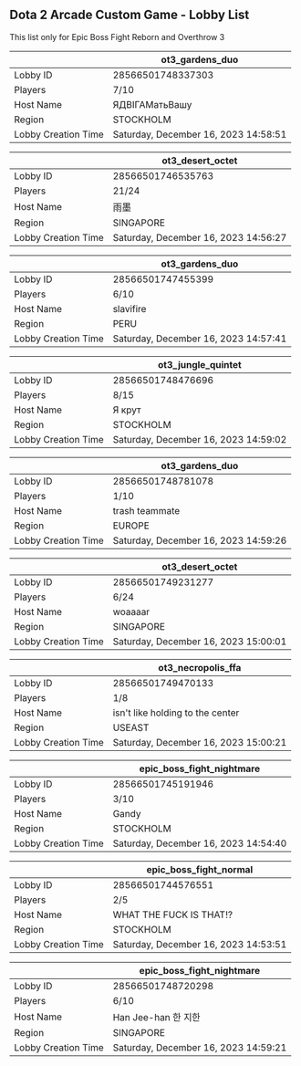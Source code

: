 ## Dota 2 Arcade Custom Game - Lobby List

This list only for Epic Boss Fight Reborn and Overthrow 3

|  | ot3_gardens_duo |
| ------ | ------ |
| Lobby ID | 28566501748337303 |
| Players | 7/10 |
| Host Name | ЯДВІГАМатьВашу |
| Region | STOCKHOLM |
| Lobby Creation Time | Saturday, December 16, 2023 14:58:51 |


|  | ot3_desert_octet |
| ------ | ------ |
| Lobby ID | 28566501746535763 |
| Players | 21/24 |
| Host Name | 雨墨 |
| Region | SINGAPORE |
| Lobby Creation Time | Saturday, December 16, 2023 14:56:27 |


|  | ot3_gardens_duo |
| ------ | ------ |
| Lobby ID | 28566501747455399 |
| Players | 6/10 |
| Host Name | slavifire |
| Region | PERU |
| Lobby Creation Time | Saturday, December 16, 2023 14:57:41 |


|  | ot3_jungle_quintet |
| ------ | ------ |
| Lobby ID | 28566501748476696 |
| Players | 8/15 |
| Host Name | Я крут |
| Region | STOCKHOLM |
| Lobby Creation Time | Saturday, December 16, 2023 14:59:02 |


|  | ot3_gardens_duo |
| ------ | ------ |
| Lobby ID | 28566501748781078 |
| Players | 1/10 |
| Host Name | trash teammate |
| Region | EUROPE |
| Lobby Creation Time | Saturday, December 16, 2023 14:59:26 |


|  | ot3_desert_octet |
| ------ | ------ |
| Lobby ID | 28566501749231277 |
| Players | 6/24 |
| Host Name | woaaaar |
| Region | SINGAPORE |
| Lobby Creation Time | Saturday, December 16, 2023 15:00:01 |


|  | ot3_necropolis_ffa |
| ------ | ------ |
| Lobby ID | 28566501749470133 |
| Players | 1/8 |
| Host Name | isn't like holding to the center |
| Region | USEAST |
| Lobby Creation Time | Saturday, December 16, 2023 15:00:21 |


|  | epic_boss_fight_nightmare |
| ------ | ------ |
| Lobby ID | 28566501745191946 |
| Players | 3/10 |
| Host Name | Gandy |
| Region | STOCKHOLM |
| Lobby Creation Time | Saturday, December 16, 2023 14:54:40 |


|  | epic_boss_fight_normal |
| ------ | ------ |
| Lobby ID | 28566501744576551 |
| Players | 2/5 |
| Host Name | WHAT THE FUCK IS THAT!? |
| Region | STOCKHOLM |
| Lobby Creation Time | Saturday, December 16, 2023 14:53:51 |


|  | epic_boss_fight_nightmare |
| ------ | ------ |
| Lobby ID | 28566501748720298 |
| Players | 6/10 |
| Host Name | Han Jee-han  한 지한 |
| Region | SINGAPORE |
| Lobby Creation Time | Saturday, December 16, 2023 14:59:21 |


